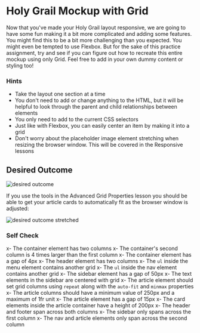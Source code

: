 # Holy Grail Mockup with Grid

Now that you've made your Holy Grail layout responsive, we are going to have some fun making it a bit more complicated and adding some features. You might find this to be a bit more challenging than you expected. You might even be tempted to use Flexbox. But for the sake of this practice assignment, try and see if you can figure out how to recreate this entire mockup using only Grid. Feel free to add in your own dummy content or styling too!

### Hints
- Take the layout one section at a time
- You don't need to add or change anything to the HTML, but it will be helpful to look through the parent and child relationships between elements
- You only need to add to the current CSS selectors
- Just like with Flexbox, you can easily center an item by making it into a grid
- Don't worry about the placeholder image element stretching when resizing the browser window. This will be covered in the Responsive lessons

## Desired Outcome

![desired outcome](./desired-outcome.png)

If you use the tools in the Advanced Grid Properties lesson you should be able to get your article cards to automatically fit as the browser window is adjusted:

![desired outcome stretched](./desired-outcome-stretched.png)

### Self Check
x- The container element has two columns
x- The container's second column is 4 times larger than the first column
x- The container element has a gap of 4px
x- The header element has two columns
x- The `ul` inside the menu element contains another grid
x- The `ul` inside the nav element contains another grid
x- The sidebar element has a gap of 50px
x- The text elements in the sidebar are centered with grid
x- The article element should set grid columns using `repeat` along with the `auto-fit` and `minmax` properties
x- The article columns should have a minimum value of 250px and a maximum of 1fr unit
x- The article element has a gap of 15px
x- The card elements inside the article container have a height of 200px
x- The header and footer span across both columns
x- The sidebar only spans across the first column
x- The nav and article elements only span across the second column
